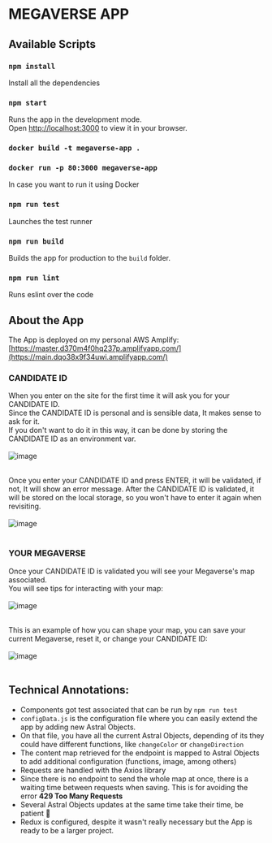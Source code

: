 # MEGAVERSE APP

## Available Scripts

### `npm install`

Install all the dependencies

### `npm start`

Runs the app in the development mode.\
Open [http://localhost:3000](http://localhost:3000) to view it in your browser.

### ` docker build -t megaverse-app . `
### ` docker run -p 80:3000 megaverse-app `

In case you want to run it using Docker

### `npm run test`

Launches the test runner 

### `npm run build`

Builds the app for production to the `build` folder.

### `npm run lint`

Runs eslint over the code


## About the App
The App is deployed on my personal AWS Amplify:\
[https://master.d370m4f0hq237p.amplifyapp.com/](https://main.dqo38x9f34uwi.amplifyapp.com/)

### CANDIDATE ID
When you enter on the site for the first time it will ask you for your CANDIDATE ID.\
Since the CANDIDATE ID is personal and is sensible data, It makes sense to ask for it.\
If you don't want to do it in this way, it can be done by storing the CANDIDATE ID as an environment var.
\
\
![image](https://github.com/nicolas-logo/megaverse-app/assets/26005281/c31e3769-6b80-43d9-92af-a09b9b9fa56f)
<br />
<br />

Once you enter your CANDIDATE ID and press ENTER, it will be validated, if not, It will show an error message.
After the CANDIDATE ID is validated, it will be stored on the local storage, so you won't have to enter it again when revisiting.
\
\
![image](https://github.com/nicolas-logo/megaverse-app/assets/26005281/b916c35d-3e01-4883-b639-becea700bd23)
<br />
<br />

### YOUR MEGAVERSE
Once your CANDIDATE ID is validated you will see your Megaverse's map associated.\
You will see tips for interacting with your map:
\
\
![image](https://github.com/nicolas-logo/megaverse-app/assets/26005281/7f365391-a910-45a6-88c4-468f789e84c5)
<br />
<br />

This is an example of how you can shape your map, you can save your current Megaverse, reset it, or change your CANDIDATE ID:
\
\
![image](https://github.com/nicolas-logo/megaverse-app/assets/26005281/4947c984-115e-4f60-bf4f-8bf32811eb63)
<br />
<br />

## Technical Annotations:
- Components got test associated that can be run by ```npm run test```
- ```configData.js``` is the configuration file where you can easily extend the app by adding new Astral Objects.
- On that file, you have all the current Astral Objects, depending of its they could have different functions, like ```changeColor``` or ```changeDirection```
- The content map retrieved for the endpoint is mapped to Astral Objects to add additional configuration (functions, image, among others)
- Requests are handled with the Axios library
- Since there is no endpoint to send the whole map at once, there is a waiting time between requests when saving. This is for avoiding the error **429 Too Many Requests**
- Several Astral Objects updates at the same time take their time, be patient :pray:
- Redux is configured, despite it wasn't really necessary but the App is ready to be a larger project.
